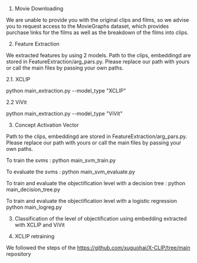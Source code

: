 1. Movie Downloading

We are unable to provide you with the original clips and films, so we advise you to request access to the MovieGraphs dataset, which provides purchase links for the films as well as the breakdown of the films into clips.

2. Feature Extraction

We extracted features by using 2 models. Path to the clips, embeddingd are stored in FeatureExtraction/arg_pars.py. Please replace our path with yours or call the main files by passing your own paths.

2.1. XCLIP

python main_extraction.py --model_type "XCLIP"

2.2 ViVit

python main_extraction.py --model_type "ViVit"

3. Concept Activation Vector

Path to the clips, embeddingd are stored in FeatureExtraction/arg_pars.py. Please replace our path with yours or call the main files by passing your own paths.

To train the svms : 
python main_svm_train.py

To evaluate the svms : 
python main_svm_evaluate.py

To train and evaluate the objectification level with a decision tree : 
python main_decision_tree.py

To train and evaluate the objectification level with a logistic regression
python main_logreg.py

3. Classification of the level of objectification using embedding extracted with XCLIP and ViVit


4. XCLIP retraining 

We followed the steps of the https://github.com/xuguohai/X-CLIP/tree/main repository